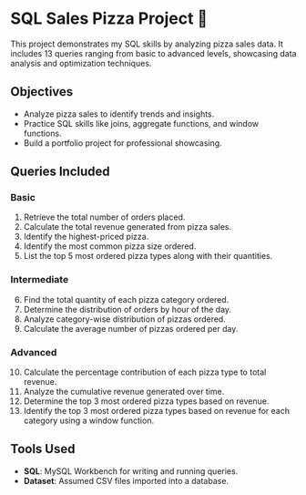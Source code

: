 # SQL Sales Pizza Project 🍕
This project demonstrates my SQL skills by analyzing pizza sales data. It includes 13 queries ranging from basic to advanced levels, showcasing data analysis and optimization techniques.

## Objectives
- Analyze pizza sales to identify trends and insights.
- Practice SQL skills like joins, aggregate functions, and window functions.
- Build a portfolio project for professional showcasing.

## Queries Included
### Basic
1. Retrieve the total number of orders placed.
2. Calculate the total revenue generated from pizza sales.
3. Identify the highest-priced pizza.
4. Identify the most common pizza size ordered.
5. List the top 5 most ordered pizza types along with their quantities.

### Intermediate
6. Find the total quantity of each pizza category ordered.
7. Determine the distribution of orders by hour of the day.
8. Analyze category-wise distribution of pizzas ordered.
9. Calculate the average number of pizzas ordered per day.

### Advanced
10. Calculate the percentage contribution of each pizza type to total revenue.
11. Analyze the cumulative revenue generated over time.
12. Determine the top 3 most ordered pizza types based on revenue.
13. Identify the top 3 most ordered pizza types based on revenue for each category using a window function.

## Tools Used
- **SQL**: MySQL Workbench for writing and running queries.
- **Dataset**: Assumed CSV files imported into a database.


